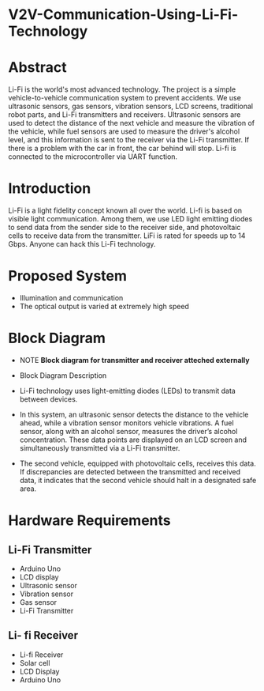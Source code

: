 # V2V-Communication-Using-Li-Fi-Technology
# Abstract
  Li-Fi is the world's most advanced technology. The project is a simple vehicle-to-vehicle communication system to prevent accidents. We use ultrasonic sensors, gas sensors, vibration sensors, LCD screens, traditional robot parts, and Li-Fi transmitters and receivers. Ultrasonic sensors are used to detect the distance of the next vehicle and measure the vibration of the vehicle, while fuel sensors are used to measure the driver's alcohol level, and this information is sent to the receiver via the Li-Fi transmitter. If there is a problem with the car in front, the car behind will stop. Li-fi is connected to the microcontroller via UART function.

# Introduction
Li-Fi is a light fidelity concept known all over the world. Li-fi is based on visible light communication. Among them, we use  LED light emitting diodes to send data from the sender side to the receiver side, and photovoltaic cells to receive data from the transmitter. LiFi is rated for speeds up to 14 Gbps. Anyone can hack this Li-Fi technology.
# Proposed System
* Illumination  and  communication
* The optical output is varied at extremely high speed
  
# Block Diagram

* NOTE **Block diagram for transmitter and receiver atteched externally**
* Block Diagram Description

* Li-Fi technology uses light-emitting diodes (LEDs) to transmit data between devices.
* In this system, an ultrasonic sensor detects the distance to the vehicle ahead, while a vibration sensor monitors vehicle vibrations. A fuel sensor, along with     an alcohol sensor, measures the driver’s alcohol concentration. These data points are displayed on an LCD screen and simultaneously transmitted via a Li-Fi 
  transmitter. 

* The second vehicle, equipped with photovoltaic cells, receives this data. If discrepancies are detected between the transmitted and received data, it indicates 
  that the second vehicle should halt in a designated safe area.
# Hardware Requirements
## Li-Fi Transmitter
* Arduino Uno
* LCD display
* Ultrasonic sensor
* Vibration sensor
* Gas sensor
* Li-Fi Transmitter
## Li- fi Receiver
 * Li-fi Receiver
 * Solar cell
 * LCD Display
 * Arduino Uno
   

